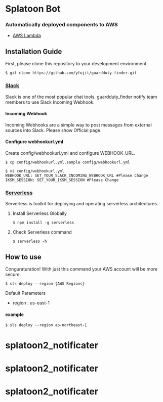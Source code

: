# Splatoon Bot

### Automatically deployed components to AWS
* [AWS Lambda](https://aws.amazon.com/lambda/)


## Installation Guide
First, please clone this repository to your development environment.
```
$ git clone https://github.com/yfujit/guardduty-finder.git
```

### [Slack](https://slack.com/)

Slack is one of the most popular chat tools. guardduty_finder notify team members to use Slack Incoming Webhook.

#### Incoming Webhook
Incoming Webhooks are a simple way to post messages from external sources into Slack. Please show Official page.

#### Configure webhookurl.yml
Create config/webhookurl.yml and configure WEBHOOK_URL.
```
$ cp config/webhookurl.yml.sample config/webhookurl.yml

$ vi config/webhookurl.yml
WEBHOOK_URL: SET_YOUR_SLACK_INCOMING_WEBHOOK_URL #Please Change
IKSM_SESSION: SET_YOUR_IKSM_SESSION #Please Change
```


### [Serverless](https://serverless.com/)
Serverless is toolkit for deploying and operating serverless architectures.

1. Install Serverless Globally
    ```
    $ npm install -g serverless
    ```
2. Check Serverless command
    ```
    $ serverless -h
    ```

## How to use
Conguraturation! With just this command your AWS account will be more secure.
```
$ sls deploy --region {AWS Regions}
```
Default Parameters

* region : us-east-1

#### example
```
$ sls deploy --region ap-northeast-1
```
# splatoon2_notificater
# splatoon2_notificater
# splatoon2_notificater
